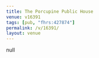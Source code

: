 ```yaml
---
title: The Porcupine Public House
venue: v16391
tags: [pub, "fhrs:427874"]
permalink: /v/16391/
layout: venue
---
```

null